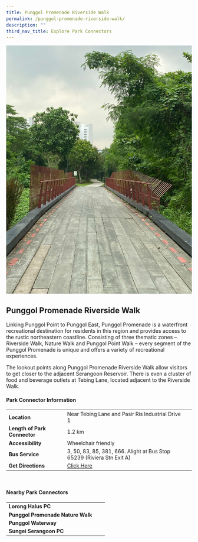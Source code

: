 ```yaml
---
title: Punggol Promenade Riverside Walk
permalink: /punggol-promenade-riverside-walk/
description: ""
third_nav_title: Explore Park Connectors
---
```

![](/images/pprw_1.jpg)

## Punggol Promenade Riverside Walk

Linking Punggol Point to Punggol East, Punggol Promenade is a waterfront recreational destination for residents in this region and provides access to the rustic northeastern coastline. Consisting of three thematic zones – Riverside Walk, Nature Walk and Punggol Point Walk – every segment of the Punggol Promenade is unique and offers a variety of recreational experiences.

The lookout points along Punggol Promenade Riverside Walk allow visitors to get closer to the adjacent Serangoon Reservoir. There is even a cluster of food and beverage outlets at Tebing Lane, located adjacent to the Riverside Walk.



#### Park Connector Information

|  |  |  |
| -------- | -------- | -------- |
| **Location** | Near Tebing Lane and Pasir Ris Industrial Drive 1 |  |
| **Length of Park Connector** | 1.2 km   |  |
| **Accessibility** | Wheelchair friendly | |
| **Bus Service** | 3, 50, 83, 85, 381, 666. Alight at Bus Stop 65239 (Riviera Stn Exit A) | |
| **Get Directions** | [Click Here](http://www.onemap.gov.sg/main/v2/?lat=1.3937636&amp;lng=103.9184064) | |

<br>

#### Nearby Park Connectors

|   |  |  |
| -------- | -------- | -------- |
|**Lorong Halus PC** | | 
| **Punggol Promenade Nature Walk** | | 
|**Punggol Waterway** | | 
|**Sungei Serangoon PC** | | 